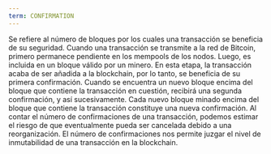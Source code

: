 ```yaml
---
term: CONFIRMATION
---
```


Se refiere al número de bloques por los cuales una transacción se beneficia de su seguridad. Cuando una transacción se transmite a la red de Bitcoin, primero permanece pendiente en los mempools de los nodos. Luego, es incluida en un bloque válido por un minero. En esta etapa, la transacción acaba de ser añadida a la blockchain, por lo tanto, se beneficia de su primera confirmación. Cuando se encuentra un nuevo bloque encima del bloque que contiene la transacción en cuestión, recibirá una segunda confirmación, y así sucesivamente. Cada nuevo bloque minado encima del bloque que contiene la transacción constituye una nueva confirmación. Al contar el número de confirmaciones de una transacción, podemos estimar el riesgo de que eventualmente pueda ser cancelada debido a una reorganización. El número de confirmaciones nos permite juzgar el nivel de inmutabilidad de una transacción en la blockchain.